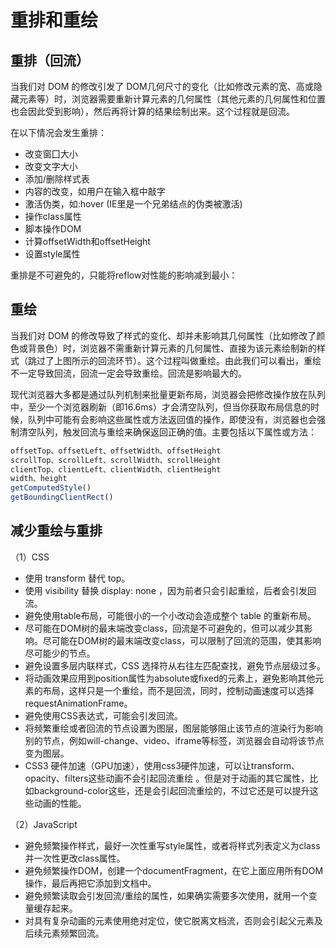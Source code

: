 # 重排和重绘
## 重排（回流）
当我们对 DOM 的修改引发了 DOM⼏何尺⼨的变化（⽐如修改元素的宽、⾼或隐藏元素等）时，浏览器需要重新计算元素的⼏何属性（其他元素的⼏何属性和位置也会因此受到影响），然后再将计算的结果绘制出来。这个过程就是回流。

在以下情况会发生重排：

* 改变窗囗大小
* 改变文字大小
* 添加/删除样式表
* 内容的改变，如用户在输入框中敲字
* 激活伪类，如:hover (IE里是一个兄弟结点的伪类被激活)
* 操作class属性
* 脚本操作DOM
* 计算offsetWidth和offsetHeight
* 设置style属性

重排是不可避免的，只能将reflow对性能的影响减到最小：
## 重绘
当我们对 DOM 的修改导致了样式的变化、却并未影响其⼏何属性（⽐如修改了颜⾊或背景⾊）时，浏览器不需重新计算元素的⼏何属性、直接为该元素绘制新的样式（跳过了上图所示的回流环节）。这个过程叫做重绘。由此我们可以看出，重绘不⼀定导致回流，回流⼀定会导致重绘。回流是影响最⼤的。


现代浏览器大多都是通过队列机制来批量更新布局，浏览器会把修改操作放在队列中，至少一个浏览器刷新（即16.6ms）才会清空队列，但当你获取布局信息的时候，队列中可能有会影响这些属性或方法返回值的操作，即使没有，浏览器也会强制清空队列，触发回流与重绘来确保返回正确的值。主要包括以下属性或方法：
```js
offsetTop、offsetLeft、offsetWidth、offsetHeight
scrollTop、scrollLeft、scrollWidth、scrollHeight
clientTop、clientLeft、clientWidth、clientHeight
width、height
getComputedStyle()
getBoundingClientRect()
```
## 减少重绘与重排
（1）CSS
* 使用 transform 替代 top。
* 使用 visibility 替换 display: none ，因为前者只会引起重绘，后者会引发回流。
* 避免使用table布局，可能很小的一个小改动会造成整个 table 的重新布局。
* 尽可能在DOM树的最末端改变class，回流是不可避免的，但可以减少其影响。尽可能在DOM树的最末端改变class，可以限制了回流的范围，使其影响尽可能少的节点。
* 避免设置多层内联样式，CSS 选择符从右往左匹配查找，避免节点层级过多。
* 将动画效果应用到position属性为absolute或fixed的元素上，避免影响其他元素的布局，这样只是一个重绘，而不是回流，同时，控制动画速度可以选择 requestAnimationFrame。
* 避免使用CSS表达式，可能会引发回流。
* 将频繁重绘或者回流的节点设置为图层，图层能够阻止该节点的渲染行为影响别的节点，例如will-change、video、iframe等标签，浏览器会自动将该节点变为图层。
* CSS3 硬件加速（GPU加速），使用css3硬件加速，可以让transform、opacity、filters这些动画不会引起回流重绘 。但是对于动画的其它属性，比如background-color这些，还是会引起回流重绘的，不过它还是可以提升这些动画的性能。

（2）JavaScript
* 避免频繁操作样式，最好一次性重写style属性，或者将样式列表定义为class并一次性更改class属性。
* 避免频繁操作DOM，创建一个documentFragment，在它上面应用所有DOM操作，最后再把它添加到文档中。
* 避免频繁读取会引发回流/重绘的属性，如果确实需要多次使用，就用一个变量缓存起来。
* 对具有复杂动画的元素使用绝对定位，使它脱离文档流，否则会引起父元素及后续元素频繁回流。